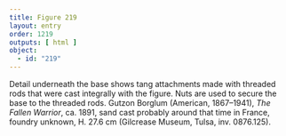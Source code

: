 ```yaml
---
title: Figure 219
layout: entry
order: 1219
outputs: [ html ]
object:
  - id: "219"
---
```


Detail underneath the base shows tang attachments made with threaded rods that were cast integrally with the figure. Nuts are used to secure the base to the threaded rods. Gutzon Borglum (American, 1867–1941), *The Fallen Warrior*, ca. 1891, sand cast probably around that time in France, foundry unknown, H. 27.6 cm (Gilcrease Museum, Tulsa, inv. 0876.125).
